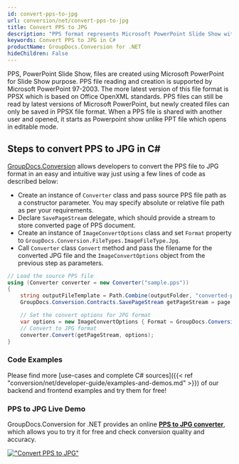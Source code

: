 ```yaml
---
id: convert-pps-to-jpg
url: conversion/net/convert-pps-to-jpg
title: Convert PPS to JPG
description: "PPS format represents Microsoft PowerPoint Slide Show with .pps extension. Learn how to convert PPS to JPG file programmatically in C# language using GroupDocs.Conversion for .NET library."
keywords: Convert PPS to JPG in C#
productName: GroupDocs.Conversion for .NET
hideChildren: False
---
```


PPS, PowerPoint Slide Show, files are created using Microsoft PowerPoint for Slide Show purpose. PPS file reading and creation is supported by Microsoft PowerPoint 97-2003. The more latest version of this file format is PPSX which is based on Office OpenXML standards. PPS files can still be read by latest versions of Microsoft PowerPoint, but newly created files can only be saved in PPSX file format. When a PPS file is shared with another user and opened, it starts as Powerpoint show unlike PPT file which opens in editable mode. 

## Steps to convert PPS to JPG in C#

[GroupDocs.Conversion](https://products.groupdocs.com/conversion/net) allows developers to convert the PPS file to JPG format in an easy and intuitive way just using a few lines of code as described below:

* Create an instance of `Converter` class and pass source PPS file path as a constructor parameter. You may specify absolute or relative file path as per your requirements. 
* Declare `SavePageStream` delegate, which should provide a stream to store converted page of PPS document.
* Create an instance of `ImageConvertOptions` class and set `Format` property to `GroupDocs.Conversion.FileTypes.ImageFileType.Jpg`.
* Call `Converter` class `Convert` method and pass the filename for the converted JPG file and the `ImageConvertOptions` object from the previous step as parameters.

```csharp
// Load the source PPS file
using (Converter converter = new Converter("sample.pps"))
{
    string outputFileTemplate = Path.Combine(outputFolder, "converted-page-{0}.jpg");
    GroupDocs.Conversion.Contracts.SavePageStream getPageStream = page => new FileStream(string.Format(outputFileTemplate, page), FileMode.Create);

    // Set the convert options for JPG format
    var options = new ImageConvertOptions { Format = GroupDocs.Conversion.FileTypes.ImageFileType.Jpg };   
    // Convert to JPG format
    converter.Convert(getPageStream, options);
}
```

### Code Examples

Please find more [use-cases and complete C# sources]({{< ref "conversion/net/developer-guide/examples-and-demos.md" >}}) of our backend and frontend examples and try them for free!

### PPS to JPG Live Demo

GroupDocs.Conversion for .NET provides an online [**PPS to JPG converter**](https://products.groupdocs.app/conversion/pps-to-jpg), which allows you to try it for free and check conversion quality and accuracy.

[!["Convert PPS to JPG"](conversion/net/images/convert-to-jpg/convert-pps-to-jpg.png)](https://products.groupdocs.app/conversion/pps-to-jpg)